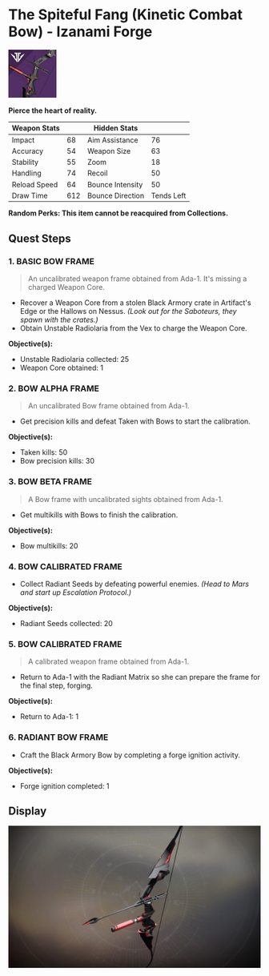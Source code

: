 # The Spiteful Fang (Kinetic Combat Bow) - Izanami Forge
![Spiteful Fang](/images/icons/the_spiteful_fang.jpg)

**Pierce the heart of reality.**

Weapon Stats | | Hidden Stats | |
-------------|-|--------------|-|
Impact | 68 | Aim Assistance | 76
Accuracy | 54 | Weapon Size | 63
Stability | 55 | Zoom | 18
Handling | 74 | Recoil | 50
Reload Speed | 64 | Bounce Intensity | 50
Draw Time | 612 | Bounce Direction | Tends Left

**Random Perks: This item cannot be reacquired from Collections.**

## Quest Steps

### 1. BASIC BOW FRAME
>An uncalibrated weapon frame obtained from Ada-1. It's missing a charged Weapon Core.

* Recover a Weapon Core from a stolen Black Armory crate in Artifact's Edge or the Hallows on Nessus. _(Look out for the Saboteurs, they spawn with the crates.)_
* Obtain Unstable Radiolaria from the Vex to charge the Weapon Core.

**Objective(s):**

* Unstable Radiolaria collected: 25
* Weapon Core obtained: 1

### 2. BOW ALPHA FRAME
>An uncalibrated Bow frame obtained from Ada-1.

* Get precision kills and defeat Taken with Bows to start the calibration.

**Objective(s):**

* Taken kills: 50
* Bow precision kills: 30

### 3. BOW BETA FRAME
>A Bow frame with uncalibrated sights obtained from Ada-1.

* Get multikills with Bows to finish the calibration.

**Objective(s):**

* Bow multikills: 20

### 4. BOW CALIBRATED FRAME
>

* Collect Radiant Seeds by defeating powerful enemies. _(Head to Mars and start up Escalation Protocol.)_

**Objective(s):**

* Radiant Seeds collected: 20

### 5. BOW CALIBRATED FRAME
>A calibrated weapon frame obtained from Ada-1.

* Return to Ada-1 with the Radiant Matrix so she can prepare the frame for the final step, forging.

**Objective(s):**

* Return to Ada-1: 1

### 6. RADIANT BOW FRAME
>

* Craft the Black Armory Bow by completing a forge ignition activity.

**Objective(s):**

* Forge ignition completed: 1

## Display
![Spiteful Fang](/images/displays/the_spiteful_fang.jpg)
